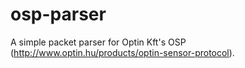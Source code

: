 # osp-parser
A simple packet parser for Optin Kft's OSP (http://www.optin.hu/products/optin-sensor-protocol).
